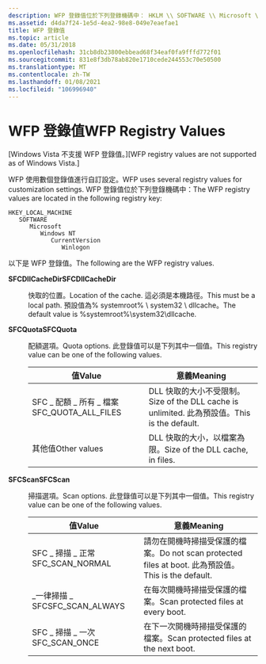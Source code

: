 ```yaml
---
description: WFP 登錄值位於下列登錄機碼中： HKLM \\ SOFTWARE \\ Microsoft \\ Windows NT \\ CurrentVersion \\ Winlogon。
ms.assetid: d4da7f24-1e5d-4ea2-98e8-049e7eaefae1
title: WFP 登錄值
ms.topic: article
ms.date: 05/31/2018
ms.openlocfilehash: 31cb8db23800ebbead68f34eaf0fa9fffd772f01
ms.sourcegitcommit: 831e8f3db78ab820e1710cede244553c70e50500
ms.translationtype: MT
ms.contentlocale: zh-TW
ms.lasthandoff: 01/08/2021
ms.locfileid: "106996940"
---
```

# <a name="wfp-registry-values"></a><span data-ttu-id="abdf2-103">WFP 登錄值</span><span class="sxs-lookup"><span data-stu-id="abdf2-103">WFP Registry Values</span></span>

<span data-ttu-id="abdf2-104">\[Windows Vista 不支援 WFP 登錄值。\]</span><span class="sxs-lookup"><span data-stu-id="abdf2-104">\[WFP registry values are not supported as of Windows Vista.\]</span></span>

<span data-ttu-id="abdf2-105">WFP 使用數個登錄值進行自訂設定。</span><span class="sxs-lookup"><span data-stu-id="abdf2-105">WFP uses several registry values for customization settings.</span></span> <span data-ttu-id="abdf2-106">WFP 登錄值位於下列登錄機碼中：</span><span class="sxs-lookup"><span data-stu-id="abdf2-106">The WFP registry values are located in the following registry key:</span></span>

```
HKEY_LOCAL_MACHINE
   SOFTWARE
      Microsoft
         Windows NT
            CurrentVersion
               Winlogon
```

<span data-ttu-id="abdf2-107">以下是 WFP 登錄值。</span><span class="sxs-lookup"><span data-stu-id="abdf2-107">The following are the WFP registry values.</span></span>

<dl> <dt>

<span data-ttu-id="abdf2-108"><span id="SFCDllCacheDir"></span><span id="sfcdllcachedir"></span><span id="SFCDLLCACHEDIR"></span>**SFCDllCacheDir**</span><span class="sxs-lookup"><span data-stu-id="abdf2-108"><span id="SFCDllCacheDir"></span><span id="sfcdllcachedir"></span><span id="SFCDLLCACHEDIR"></span>**SFCDllCacheDir**</span></span>
</dt> <dd>

<span data-ttu-id="abdf2-109">快取的位置。</span><span class="sxs-lookup"><span data-stu-id="abdf2-109">Location of the cache.</span></span> <span data-ttu-id="abdf2-110">這必須是本機路徑。</span><span class="sxs-lookup"><span data-stu-id="abdf2-110">This must be a local path.</span></span> <span data-ttu-id="abdf2-111">預設值為% systemroot% \\ system32 \\ dllcache。</span><span class="sxs-lookup"><span data-stu-id="abdf2-111">The default value is %systemroot%\\system32\\dllcache.</span></span>

</dd> <dt>

<span data-ttu-id="abdf2-112"><span id="SFCQuota"></span><span id="sfcquota"></span><span id="SFCQUOTA"></span>**SFCQuota**</span><span class="sxs-lookup"><span data-stu-id="abdf2-112"><span id="SFCQuota"></span><span id="sfcquota"></span><span id="SFCQUOTA"></span>**SFCQuota**</span></span>
</dt> <dd>

<span data-ttu-id="abdf2-113">配額選項。</span><span class="sxs-lookup"><span data-stu-id="abdf2-113">Quota options.</span></span> <span data-ttu-id="abdf2-114">此登錄值可以是下列其中一個值。</span><span class="sxs-lookup"><span data-stu-id="abdf2-114">This registry value can be one of the following values.</span></span>



| <span data-ttu-id="abdf2-115">值</span><span class="sxs-lookup"><span data-stu-id="abdf2-115">Value</span></span>                  | <span data-ttu-id="abdf2-116">意義</span><span class="sxs-lookup"><span data-stu-id="abdf2-116">Meaning</span></span>                                                  |
|------------------------|----------------------------------------------------------|
| <span data-ttu-id="abdf2-117">SFC \_ 配額 \_ 所有 \_ 檔案</span><span class="sxs-lookup"><span data-stu-id="abdf2-117">SFC\_QUOTA\_ALL\_FILES</span></span> | <span data-ttu-id="abdf2-118">DLL 快取的大小不受限制。</span><span class="sxs-lookup"><span data-stu-id="abdf2-118">Size of the DLL cache is unlimited.</span></span> <span data-ttu-id="abdf2-119">此為預設值。</span><span class="sxs-lookup"><span data-stu-id="abdf2-119">This is the default.</span></span> |
| <span data-ttu-id="abdf2-120">其他值</span><span class="sxs-lookup"><span data-stu-id="abdf2-120">Other values</span></span>           | <span data-ttu-id="abdf2-121">DLL 快取的大小，以檔案為限。</span><span class="sxs-lookup"><span data-stu-id="abdf2-121">Size of the DLL cache, in files.</span></span>                         |



 

</dd> <dt>

<span data-ttu-id="abdf2-122"><span id="SFCScan"></span><span id="sfcscan"></span><span id="SFCSCAN"></span>**SFCScan**</span><span class="sxs-lookup"><span data-stu-id="abdf2-122"><span id="SFCScan"></span><span id="sfcscan"></span><span id="SFCSCAN"></span>**SFCScan**</span></span>
</dt> <dd>

<span data-ttu-id="abdf2-123">掃描選項。</span><span class="sxs-lookup"><span data-stu-id="abdf2-123">Scan options.</span></span> <span data-ttu-id="abdf2-124">此登錄值可以是下列其中一個值。</span><span class="sxs-lookup"><span data-stu-id="abdf2-124">This registry value can be one of the following values.</span></span>



| <span data-ttu-id="abdf2-125">值</span><span class="sxs-lookup"><span data-stu-id="abdf2-125">Value</span></span>             | <span data-ttu-id="abdf2-126">意義</span><span class="sxs-lookup"><span data-stu-id="abdf2-126">Meaning</span></span>                                                   |
|-------------------|-----------------------------------------------------------|
| <span data-ttu-id="abdf2-127">SFC \_ 掃描 \_ 正常</span><span class="sxs-lookup"><span data-stu-id="abdf2-127">SFC\_SCAN\_NORMAL</span></span> | <span data-ttu-id="abdf2-128">請勿在開機時掃描受保護的檔案。</span><span class="sxs-lookup"><span data-stu-id="abdf2-128">Do not scan protected files at boot.</span></span> <span data-ttu-id="abdf2-129">此為預設值。</span><span class="sxs-lookup"><span data-stu-id="abdf2-129">This is the default.</span></span> |
| <span data-ttu-id="abdf2-130">\_一律掃描 \_ SFC</span><span class="sxs-lookup"><span data-stu-id="abdf2-130">SFC\_SCAN\_ALWAYS</span></span> | <span data-ttu-id="abdf2-131">在每次開機時掃描受保護的檔案。</span><span class="sxs-lookup"><span data-stu-id="abdf2-131">Scan protected files at every boot.</span></span>                       |
| <span data-ttu-id="abdf2-132">SFC \_ 掃描 \_ 一次</span><span class="sxs-lookup"><span data-stu-id="abdf2-132">SFC\_SCAN\_ONCE</span></span>   | <span data-ttu-id="abdf2-133">在下一次開機時掃描受保護的檔案。</span><span class="sxs-lookup"><span data-stu-id="abdf2-133">Scan protected files at the next boot.</span></span>                    |



 

</dd> </dl>

 

 



